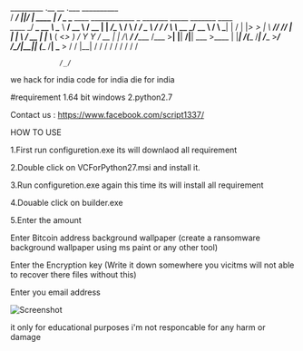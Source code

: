 

  _________            .__        __             .___ __________                                                                
 /   _____/ ___________|__|______/  |_  ____   __| _/ \______   \_____    ____   ____________  _  _______ _____ _______   ____  
 \_____  \_/ ___\_  __ \  \____ \   __\/ __ \ / __ |   |       _/\__  \  /    \ /  ___/  _ \ \/ \/ /     \\__  \\_  __ \_/ __ \ 
 /        \  \___|  | \/  |  |_> >  | \  ___// /_/ |   |    |   \ / __ \|   |  \\___ (  <_> )     /  Y Y  \/ __ \|  | \/\  ___/ 
/_______  /\___  >__|  |__|   __/|__|  \___  >____ |   |____|_  /(____  /___|  /____  >____/ \/\_/|__|_|  (____  /__|    \___  >
        \/     \/         |__|             \/     \/          \/      \/     \/     \/                  \/     \/            \/ 
 
                /_/                                                                                             
we hack for india code for india die for india

#requirement
1.64 bit windows
2.python2.7

Contact us : https://www.facebook.com/script1337/

HOW TO USE

1.First run configuretion.exe its will downlaod all requirement

2.Double click on VCForPython27.msi and install it.

3.Run configuretion.exe again this time its will install all requirement

4.Douable click on builder.exe 

5.Enter the amount 

Enter Bitcoin address background wallpaper (create a ransomware background wallpaper using ms paint or any other tool)

Enter the Encryption key (Write it down somewhere you vicitms will not able to recover there files without this)

Enter you  email address

![Screenshot](https://github.com/ScRiPt1337/Scripted-Ransomware-builder/blob/master/ss.jpeg)

it only for educational purposes  i'm not responcable for any harm or damage

